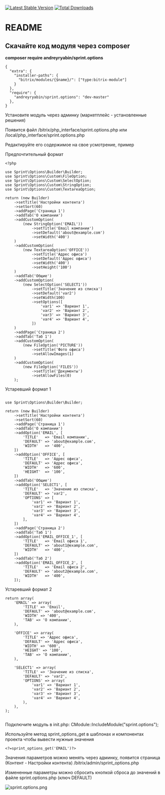 [![Latest Stable Version](https://poser.pugx.org/andreyryabin/sprint.options/v/stable.svg)](https://packagist.org/packages/andreyryabin/sprint.options/)
[![Total Downloads](https://img.shields.io/packagist/dt/andreyryabin/sprint.options.svg?style=flat)](https://packagist.org/packages/andreyryabin/sprint.options)
# README #

Скачайте код модуля через composer
-------------------------

**composer require andreyryabin/sprint.options**

```
{
  "extra": {
    "installer-paths": {
      "bitrix/modules/{$name}/": ["type:bitrix-module"]
    }
  },
  "require": {
    "andreyryabin/sprint.options": "dev-master"
  },
}

```

Установите модуль через админку (маркетплейс - установленные решения)

Появится файл /bitrix/php_interface/sprint.options.php или /local/php_interface/sprint.options.php

Редактируйте его содержимое на свое усмотрение, пример

Предпочтительный формат
```
<?php

use Sprint\Options\Builder\Builder;
use Sprint\Options\Custom\FileOption;
use Sprint\Options\Custom\SelectOption;
use Sprint\Options\Custom\StringOption;
use Sprint\Options\Custom\TextareaOption;

return (new Builder)
    ->setTitle('Настройки контента')
    ->setSort(60)
    ->addPage('Страница 1')
    ->addTab('О компании')
    ->addCustomOption(
        (new StringOption('EMAIL'))
            ->setTitle('Email компании')
            ->setDefault('about@example.com')
            ->setWidth('400')
    )
    ->addCustomOption(
        (new TextareaOption('OFFICE'))
            ->setTitle('Адрес офиса')
            ->setDefault('Адрес офиса')
            ->setWidth('400')
            ->setHeight('100')
    )
    ->addTab('Общие')
    ->addCustomOption(
        (new SelectOption('SELECT1'))
            ->setTitle('Значение из списка')
            ->setDefault('var2')
            ->setWidth(100)
            ->setOptions([
                'var1' => 'Вариант 1',
                'var2' => 'Вариант 2',
                'var3' => 'Вариант 3',
                'var4' => 'Вариант 4',
            ])
    )
    ->addPage('Страница 2')
    ->addTab('Таб 1')
    ->addCustomOption(
        (new FileOption('PICTURE'))
            ->setTitle('Фото офиса')
            ->setAllowImages(1)
    )
    ->addCustomOption(
        (new FileOption('FILES'))
            ->setTitle('Документы')
            ->setAllowFiles(0)
    );

```

Устаревший формат 1
```

use Sprint\Options\Builder\Builder;

return (new Builder)
    ->setTitle('Настройки контента')
    ->setSort(60)
    ->addPage('Страница 1')
    ->addTab('О компании')
    ->addOption('EMAIL', [
        'TITLE'   => 'Email компании',
        'DEFAULT' => 'about@example.com',
        'WIDTH'   => '400',
    ])
    ->addOption('OFFICE', [
        'TITLE'   => 'Адрес офиса',
        'DEFAULT' => 'Адрес офиса',
        'WIDTH'   => '600',
        'HEIGHT'  => '100',
    ])
    ->addTab('Общие')
    ->addOption('SELECT1', [
        'TITLE'   => 'Значение из списка',
        'DEFAULT' => 'var2',
        'OPTIONS' => [
            'var1' => 'Вариант 1',
            'var2' => 'Вариант 2',
            'var3' => 'Вариант 3',
            'var4' => 'Вариант 4',
        ],
    ])
    ->addPage('Страница 2')
    ->addTab('Таб 1')
    ->addOption('EMAIL_OFFICE_1', [
        'TITLE'   => 'Email офиса 1',
        'DEFAULT' => 'about1@example.com',
        'WIDTH'   => '400',
    ])
    ->addTab('Таб 2')
    ->addOption('EMAIL_OFFICE_2', [
        'TITLE'   => 'Email офиса 2',
        'DEFAULT' => 'about2@example.com',
        'WIDTH'   => '400',
    ]);
```

Устаревший формат 2
```
return array(
    'EMAIL' => array(
        'TITLE' => 'Email',
        'DEFAULT' => 'about@example.com',
        'WIDTH' => '400',
        'TAB' => 'О компании',
    ),

    'OFFICE' => array(
        'TITLE' => 'Адрес офиса',
        'DEFAULT' => 'Адрес офиса',
        'WIDTH' => '600',
        'HEIGHT' => '100',
        'TAB' => 'О компании',
    ),

    'SELECT1' => array(
        'TITLE' => 'Значение из списка',
        'DEFAULT' => 'var2',
        'OPTIONS' => array(
            'var1' => 'Вариант 1',
            'var2' => 'Вариант 2',
            'var3' => 'Вариант 3',
            'var4' => 'Вариант 4',
        ),
    ),
);


```

Подключите модуль в init.php: CModule::IncludeModule("sprint.options");

Используйте метод sprint_options_get в шаблонах и компонентах проекта чтобы вывести нужные значения

```
<?=sprint_options_get('EMAIL')?>
```

Значения параметров можно менять через админку, появится страница (Контент - Настройки контента) /bitrix/admin/sprint_options.php

Измененные параметры можно сбросить кнопкой сброса до значений в файле sprint.options.php (ключ DEFAULT)

![sprint.options.png](https://bitbucket.org/repo/KkE5r9/images/3092309546-sprint.options.png)
